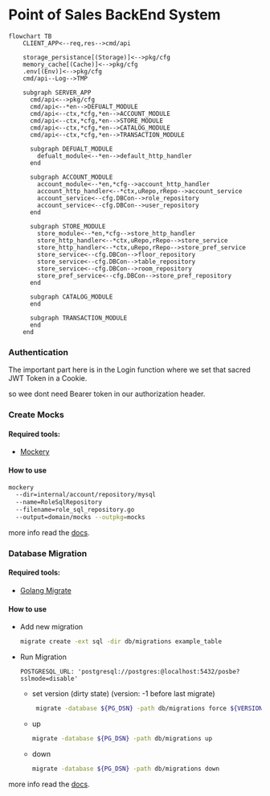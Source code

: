 # Point of Sales BackEnd System

```mermaid
flowchart TB
    CLIENT_APP<--req,res-->cmd/api
    
    storage_persistance[(Storage)]<-->pkg/cfg
    memory_cache[(Cache)]<-->pkg/cfg
    .env[(Env)]<-->pkg/cfg
    cmd/api--Log-->TMP
   
    subgraph SERVER_APP
      cmd/api<-->pkg/cfg
      cmd/api<--*en-->DEFUALT_MODULE
      cmd/api<--ctx,*cfg,*en-->ACCOUNT_MODULE
      cmd/api<--ctx,*cfg,*en-->STORE_MODULE
      cmd/api<--ctx,*cfg,*en-->CATALOG_MODULE
      cmd/api<--ctx,*cfg,*en-->TRANSACTION_MODULE
      
      subgraph DEFUALT_MODULE
        defualt_module<--*en-->default_http_handler
      end
      
      subgraph ACCOUNT_MODULE
        account_module<--*en,*cfg-->account_http_handler
        account_http_handler<--*ctx,uRepo,rRepo-->account_service
        account_service<--cfg.DBCon-->role_repository
        account_service<--cfg.DBCon-->user_repository
      end
      
      subgraph STORE_MODULE
        store_module<--*en,*cfg-->store_http_handler
        store_http_handler<--*ctx,uRepo,rRepo-->store_service
        store_http_handler<--*ctx,uRepo,rRepo-->store_pref_service
        store_service<--cfg.DBCon-->floor_repository
        store_service<--cfg.DBCon-->table_repository
        store_service<--cfg.DBCon-->room_repository
        store_pref_service<--cfg.DBCon-->store_pref_repository
      end
      
      subgraph CATALOG_MODULE
      end
      
      subgraph TRANSACTION_MODULE
      end
    end
```

### Authentication

The important part here is in the Login function where we set that sacred JWT Token in a Cookie.

so wee dont need Bearer token in our authorization header. 

### Create Mocks

#### Required tools:
- [Mockery](https://github.com/vektra/mockery)

#### How to use
```bash
mockery 
  --dir=internal/account/repository/mysql 
  --name=RoleSqlRepository 
  --filename=role_sql_repository.go 
  --output=domain/mocks --outpkg=mocks 
```

more info read the [docs](https://pkg.go.dev/github.com/stretchr/testify/mock).

### Database Migration

#### Required tools:
- [Golang Migrate](https://github.com/golang-migrate/migrate)

#### How to use

- Add new migration
    ```bash
    migrate create -ext sql -dir db/migrations example_table
    ```
- Run Migration

    `POSTGRESQL_URL: 'postgresql://postgres:@localhost:5432/posbe?sslmode=disable'`

  - set version (dirty state) (version: -1 before last migrate)
    ```bash
     migrate -database ${PG_DSN} -path db/migrations force ${VERSION} 
    ```
  - up
    ```bash
    migrate -database ${PG_DSN} -path db/migrations up
    ```
  - down
    ```bash
    migrate -database ${PG_DSN} -path db/migrations down
    ```
    
more info read the [docs](https://pkg.go.dev/github.com/golang-migrate/migrate/v4).
